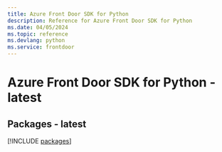 ```yaml
---
title: Azure Front Door SDK for Python
description: Reference for Azure Front Door SDK for Python
ms.date: 04/05/2024
ms.topic: reference
ms.devlang: python
ms.service: frontdoor
---
```

# Azure Front Door SDK for Python - latest
## Packages - latest
[!INCLUDE [packages](front-door-index.md)]